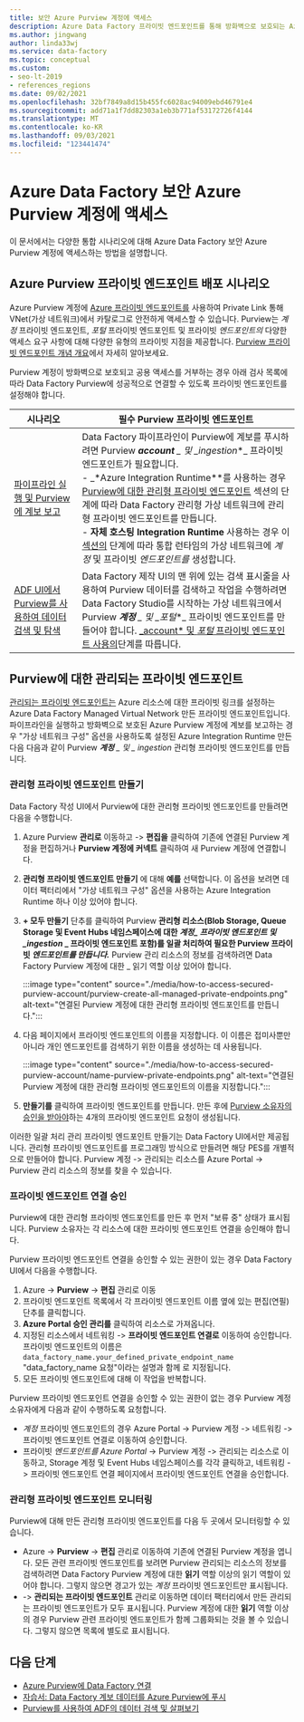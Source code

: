 ```yaml
---
title: 보안 Azure Purview 계정에 액세스
description: Azure Data Factory 프라이빗 엔드포인트를 통해 방화벽으로 보호되는 Azure Purview 계정에 액세스하는 방법에 대해 알아봅니다.
ms.author: jingwang
author: linda33wj
ms.service: data-factory
ms.topic: conceptual
ms.custom:
- seo-lt-2019
- references_regions
ms.date: 09/02/2021
ms.openlocfilehash: 32bf7849a8d15b455fc6028ac94009ebd46791e4
ms.sourcegitcommit: add71a1f7dd82303a1eb3b771af53172726f4144
ms.translationtype: MT
ms.contentlocale: ko-KR
ms.lasthandoff: 09/03/2021
ms.locfileid: "123441474"
---
```

# <a name="access-a-secured-azure-purview-account-from-azure-data-factory"></a>Azure Data Factory 보안 Azure Purview 계정에 액세스

이 문서에서는 다양한 통합 시나리오에 대해 Azure Data Factory 보안 Azure Purview 계정에 액세스하는 방법을 설명합니다.

## <a name="azure-purview-private-endpoint-deployment-scenarios"></a>Azure Purview 프라이빗 엔드포인트 배포 시나리오

Azure Purview 계정에 [Azure 프라이빗 엔드포인트를](../private-link/private-endpoint-overview.md) 사용하여 Private Link 통해 VNet(가상 네트워크)에서 카탈로그로 안전하게 액세스할 수 있습니다. Purview는 *계정* 프라이빗 엔드포인트, *포털* 프라이빗 엔드포인트 및 프라이빗 *엔드포인트의* 다양한 액세스 요구 사항에 대해 다양한 유형의 프라이빗 지점을 제공합니다. [Purview 프라이빗 엔드포인트 개념 개요](../purview/catalog-private-link.md#conceptual-overview)에서 자세히 알아보세요. 

Purview 계정이 방화벽으로 보호되고 공용 액세스를 거부하는 경우 아래 검사 목록에 따라 Data Factory Purview에 성공적으로 연결할 수 있도록 프라이빗 엔드포인트를 설정해야 합니다. 

| 시나리오                                                     | 필수 Purview 프라이빗 엔드포인트                           |
| ------------------------------------------------------------ | ------------------------------------------------------------ |
| [파이프라인 실행 및 Purview에 계보 보고](tutorial-push-lineage-to-purview.md) | Data Factory 파이프라인이 Purview에 계보를 푸시하려면 Purview ***account** _ 및 _*_ingestion_*_ 프라이빗 엔드포인트가 필요합니다. <br>- _*Azure Integration Runtime**를 사용하는 경우 [Purview에 대한 관리형 프라이빗 엔드포인트](#managed-private-endpoints-for-purview) 섹션의 단계에 따라 Data Factory 관리형 가상 네트워크에 관리형 프라이빗 엔드포인트를 만듭니다.<br>- **자체 호스팅 Integration Runtime** 사용하는 경우 이 [섹션의](../purview/catalog-private-link-end-to-end.md#option-2---enable-account-portal-and-ingestion-private-endpoint-on-existing-azure-purview-accounts) 단계에 따라 통합 런타임의 가상 네트워크에 *계정* 및 프라이빗 *엔드포인트를* 생성합니다. |
| [ADF UI에서 Purview를 사용하여 데이터 검색 및 탐색](how-to-discover-explore-purview-data.md) | Data Factory 제작 UI의 맨 위에 있는 검색 표시줄을 사용하여 Purview 데이터를 검색하고 작업을 수행하려면 Data Factory Studio를 시작하는 가상 네트워크에서 Purview ***계정** _ 및 _*_포털_*_ 프라이빗 엔드포인트를 만들어야 합니다. [_account* 및 *포털* 프라이빗 엔드포인트 사용의](../purview/catalog-private-link-account-portal.md#option-2---enable-account-and-portal-private-endpoint-on-existing-azure-purview-accounts)단계를 따릅니다. |

## <a name="managed-private-endpoints-for-purview"></a>Purview에 대한 관리되는 프라이빗 엔드포인트

[관리되는 프라이빗 엔드포인트는](managed-virtual-network-private-endpoint.md#managed-private-endpoints) Azure 리소스에 대한 프라이빗 링크를 설정하는 Azure Data Factory Managed Virtual Network 만든 프라이빗 엔드포인트입니다. 파이프라인을 실행하고 방화벽으로 보호된 Azure Purview 계정에 계보를 보고하는 경우 "가상 네트워크 구성" 옵션을 사용하도록 설정된 Azure Integration Runtime 만든 다음 다음과 같이 Purview ***계정** _ 및 _ *_ingestion_** 관리형 프라이빗 엔드포인트를 만듭니다.

### <a name="create-managed-private-endpoints"></a>관리형 프라이빗 엔드포인트 만들기

Data Factory 작성 UI에서 Purview에 대한 관리형 프라이빗 엔드포인트를 만들려면 다음을 수행합니다.

1. Azure Purview **관리로** 이동하고  ->   **편집을** 클릭하여 기존에 연결된 Purview 계정을 편집하거나 **Purview 계정에 커넥트** 클릭하여 새 Purview 계정에 연결합니다.

2. **관리형 프라이빗 엔드포인트 만들기** 에 대해 **예를** 선택합니다. 이 옵션을 보려면 데이터 팩터리에서 "가상 네트워크 구성" 옵션을 사용하는 Azure Integration Runtime 하나 이상 있어야 합니다.

3. **+ 모두 만들기** 단추를 클릭하여 Purview **관리형 리소스(Blob Storage, Queue Storage 및 Event Hubs 네임스페이스에 대한 _계정_*_ 프라이빗 엔드포인트 및 _*_ingestion_ _ 프라이빗 엔드포인트 포함)를 일괄 처리하여 필요한 Purview 프라이빗 *엔드포인트를 만듭니다.*** Purview 관리 리소스의 정보를 검색하려면 Data Factory Purview 계정에 대한 _ 읽기 역할 이상 있어야 합니다.

   :::image type="content" source="./media/how-to-access-secured-purview-account/purview-create-all-managed-private-endpoints.png" alt-text="연결된 Purview 계정에 대한 관리형 프라이빗 엔드포인트를 만듭니다.":::

4. 다음 페이지에서 프라이빗 엔드포인트의 이름을 지정합니다. 이 이름은 접미사뿐만 아니라 개인 엔드포인트를 검색하기 위한 이름을 생성하는 데 사용됩니다.

   :::image type="content" source="./media/how-to-access-secured-purview-account/name-purview-private-endpoints.png" alt-text="연결된 Purview 계정에 대한 관리형 프라이빗 엔드포인트의 이름을 지정합니다.":::

5. **만들기를** 클릭하여 프라이빗 엔드포인트를 만듭니다. 만든 후에 [Purview 소유자의 승인을 받아야](#approve-private-endpoint-connections)하는 4개의 프라이빗 엔드포인트 요청이 생성됩니다.

이러한 일괄 처리 관리 프라이빗 엔드포인트 만들기는 Data Factory UI에서만 제공됩니다. 관리형 프라이빗 엔드포인트를 프로그래밍 방식으로 만들려면 해당 PES를 개별적으로 만들어야 합니다. Purview 계정 -> 관리되는 리소스를 Azure Portal -> Purview 관리 리소스의 정보를 찾을 수 있습니다.

### <a name="approve-private-endpoint-connections"></a>프라이빗 엔드포인트 연결 승인

Purview에 대한 관리형 프라이빗 엔드포인트를 만든 후 먼저 "보류 중" 상태가 표시됩니다. Purview 소유자는 각 리소스에 대한 프라이빗 엔드포인트 연결을 승인해야 합니다.

Purview 프라이빗 엔드포인트 연결을 승인할 수 있는 권한이 있는 경우 Data Factory UI에서 다음을 수행합니다. 

1. Azure   ->  **Purview**  ->  **편집** 관리로 이동
2. 프라이빗 엔드포인트 목록에서 각  프라이빗 엔드포인트 이름 옆에 있는 편집(연필) 단추를 클릭합니다.
3. **Azure Portal 승인 관리를** 클릭하여 리소스로 가져옵니다.
4. 지정된 리소스에서 네트워킹   ->  **프라이빗 엔드포인트 연결로** 이동하여 승인합니다. 프라이빗 엔드포인트의 이름은 `data_factory_name.your_defined_private_endpoint_name` "data_factory_name 요청"이라는 설명과 함께 로 지정됩니다.
5. 모든 프라이빗 엔드포인트에 대해 이 작업을 반복합니다.

Purview 프라이빗 엔드포인트 연결을 승인할 수 있는 권한이 없는 경우 Purview 계정 소유자에게 다음과 같이 수행하도록 요청합니다.

- *계정* 프라이빗 엔드포인트의 경우 Azure Portal -> Purview 계정 -> 네트워킹 -> 프라이빗 엔드포인트 연결로 이동하여 승인합니다.
- 프라이빗 *엔드포인트를 Azure Portal* -> Purview 계정 -> 관리되는 리소스로 이동하고, Storage 계정 및 Event Hubs 네임스페이스를 각각 클릭하고, 네트워킹 -> 프라이빗 엔드포인트 연결 페이지에서 프라이빗 엔드포인트 연결을 승인합니다.

### <a name="monitor-managed-private-endpoints"></a>관리형 프라이빗 엔드포인트 모니터링

Purview에 대해 만든 관리형 프라이빗 엔드포인트를 다음 두 곳에서 모니터링할 수 있습니다.

- Azure   ->  **Purview**  ->  **편집** 관리로 이동하여 기존에 연결된 Purview 계정을 엽니다. 모든 관련 프라이빗 엔드포인트를 보려면 Purview 관리되는 리소스의 정보를 검색하려면 Data Factory Purview 계정에 대한 **읽기** 역할 이상의 읽기 역할이 있어야 합니다. 그렇지 않으면 경고가 있는 *계정* 프라이빗 엔드포인트만 표시됩니다.
-   ->  **관리되는 프라이빗 엔드포인트** 관리로 이동하면 데이터 팩터리에서 만든 관리되는 프라이빗 엔드포인트가 모두 표시됩니다. Purview 계정에 대한 **읽기** 역할 이상의 경우 Purview 관련 프라이빗 엔드포인트가 함께 그룹화되는 것을 볼 수 있습니다. 그렇지 않으면 목록에 별도로 표시됩니다.

## <a name="nextsteps"></a>다음 단계 

- [Azure Purview에 Data Factory 연결](connect-data-factory-to-azure-purview.md)
- [자습서: Data Factory 계보 데이터를 Azure Purview에 푸시](tutorial-push-lineage-to-purview.md)
- [Purview를 사용하여 ADF의 데이터 검색 및 살펴보기](how-to-discover-explore-purview-data.md)